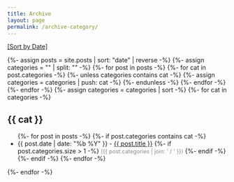 ```yaml
---
title: Archive
layout: page
permalink: /archive-category/
---
```


<p><a href="/archive-date/">[Sort by Date]</a></p>

{%- assign posts = site.posts | sort: "date" | reverse -%}
{%- assign categories = "" | split: "" -%}
{%- for post in posts -%}
{%- for cat in post.categories -%}
{%- unless categories contains cat -%}
{%- assign categories = categories | push: cat -%}
{%- endunless -%}
{%- endfor -%}
{%- endfor -%}
{%- assign categories = categories | sort -%}
{%- for cat in categories -%}
<h2>{{ cat }}</h2>
<ul>
{%- for post in posts -%}
{%- if post.categories contains cat -%}
<li>
{{ post.date | date: "%b %Y" }} -
<a href="{{ post.url | relative_url }}">{{ post.title }}</a>
{%- if post.categories.size > 1 -%}
<span style="font-size:0.9em;color:#888;">({{ post.categories | join: ' / ' }})</span>
{%- endif -%}
</li>
{%- endif -%}
{%- endfor -%}
</ul>
{%- endfor -%} 